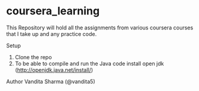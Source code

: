 # coursera_learning
This Repository will hold all the assignments from various coursera courses that I take up and any practice code.

Setup
1. Clone the repo
2. To be able to compile and run the Java code install open jdk (http://openjdk.java.net/install/)

Author
Vandita Sharma (@vandita5)
